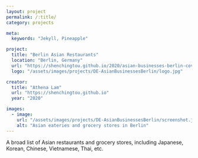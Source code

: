 ```yaml
---
layout: project
permalink: /:title/
category: projects

meta:
  keywords: "Jekyll, Pineapple"

project:
  title: "Berlin Asian Restaurants"
  location: "Berlin, Germany"
  url: "https://shenchingtou.github.io/2020/asian-businesses-berlin-covid19.html"
  logo: "/assets/images/projects/DE-AsianBusinessesBerlin/logo.jpg"

creator:
  title: "Athena Lam"
  url: "https://shenchingtou.github.io"
  year: "2020"

images:
  - image:
    url: "/assets/images/projects/DE-AsianBusinessesBerlin/screenshot.jpg"
    alt: "Asian eateries and grocery stores in Berlin"
---
```

<p>A broad list of Asian restaurants and grocery stores, including Japanese, Korean, Chinese, Vietnamese, Thai, etc.</p>